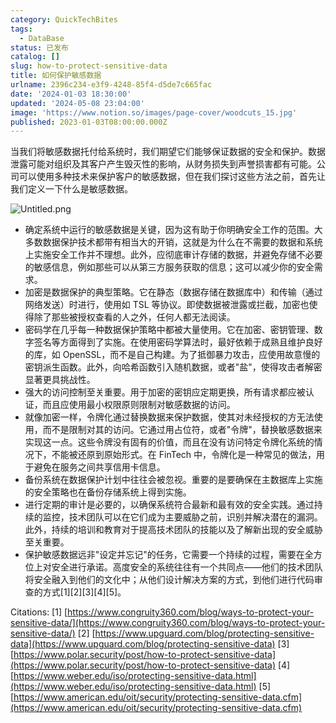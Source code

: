 ```yaml
---
category: QuickTechBites
tags:
  - DataBase
status: 已发布
catalog: []
slug: how-to-protect-sensitive-data
title: 如何保护敏感数据
urlname: 2396c234-e3f9-4248-85f4-d5de7c665fac
date: '2024-01-03 18:30:00'
updated: '2024-05-08 23:04:00'
image: 'https://www.notion.so/images/page-cover/woodcuts_15.jpg'
published: 2023-01-03T08:00:00.000Z
---
```


当我们将敏感数据托付给系统时，我们期望它们能够保证数据的安全和保护。数据泄露可能对组织及其客户产生毁灭性的影响，从财务损失到声誉损害都有可能。公司可以使用多种技术来保护客户的敏感数据，但在我们探讨这些方法之前，首先让我们定义一下什么是敏感数据。


![Untitled.png](https://prod-files-secure.s3.us-west-2.amazonaws.com/5d24fe63-e567-4804-86f9-9fdc62e13082/aa7e6578-50d6-4f37-a4e4-28071bd0fba3/Untitled.png?X-Amz-Algorithm=AWS4-HMAC-SHA256&X-Amz-Content-Sha256=UNSIGNED-PAYLOAD&X-Amz-Credential=ASIAZI2LB466W7ZR4FYL%2F20250324%2Fus-west-2%2Fs3%2Faws4_request&X-Amz-Date=20250324T213354Z&X-Amz-Expires=3600&X-Amz-Security-Token=IQoJb3JpZ2luX2VjEJ3%2F%2F%2F%2F%2F%2F%2F%2F%2F%2FwEaCXVzLXdlc3QtMiJGMEQCIEhefBqxjOHjIrlHHVGvwfjmvI%2FNnIqjRpRGDAMjmeXsAiB5v5nFV7rLRFaNrwzPl95oVlBOwhZicsaI2a%2F6ghzlDyqIBAj2%2F%2F%2F%2F%2F%2F%2F%2F%2F%2F8BEAAaDDYzNzQyMzE4MzgwNSIMlWaqeg1WCMW25pXfKtwDqZJOqDtXC4602CpuFoSNIqSDHgrqOS8Ybz%2BBCIxIXATuYghKFvdDP9KpptpqW4mpUJuf07dULiYKBelAx%2FrwRnC7dQDd%2FxbL2YZlKqNbH6%2FsSvmAt0my%2B7p%2B%2Ff8g6evRFDqHhISjlPsLwKU9w4Ls2aak0U5o7hJlYLUj0PnIiqkrXhemBJOO7tJUgYqpm5lQ1OjHyX1yj1boZh4L6JjvzLhEoL4aUB4ODTAg73RUnLPRE8j0Y%2FknDiDMT2JIEUp0KoBqcNotoTloQDXZst%2FGIr1x8%2FmY3itV09ioMBWLGZqaaspla6qshWKkngY8PyT4bLe3ZWwnu5Up79ghHKXZB3zpns3SfL%2F9mHWqNc7I3rU3WYYG8BlLBpHgG48gpW57UMzVLWLwe8BAVIZIcdJwK%2BzzKM6kseHvfcbIS4gHdb8r8I5BS3%2FrJBIrikyNySGiBi1MkROTdQ5F8I9Qj3%2BoaGgnDp5dd4KnDmGbyMKkbgf7wKgD92FoSj5MJAVpeCYnGpCKKcfMKOBVB0Xee3IRCSoR9prxStPR%2FQ192N1yNMczkrT54rBOSKDYNT%2BEXGfbECyLBFEhdBKnVFuke94ODy4neBG%2FHC80PKpn1NgUCxau2IqrHh8R7rhhZpowmJCHvwY6pgGSwp0jTh8dM31TBYq5pDLaFvhZCJSWVQWTCiLOUgMvy9wmWJ9wc3dxnTy2X5FLa%2BpJ6mdWGG4%2Bgp962EG8nQ2IDQ71h7vDQKnxhThLWWtSJNL4Fvg6D%2BKCNHezemCFlZTfJNBzSG7Adm7thVukr5ErDYIpKCmpaiEIhimUAhUWd%2F1CdFXxzXjMW%2BHGJxAkeScnMqsJ%2Bbdp4lJcSEJ%2FoVUJKjwwudGT&X-Amz-Signature=13552e4267ef231ea141b10a0f03c3730f7feea3cd84ce940cc0c9883e9e1cdb&X-Amz-SignedHeaders=host&x-id=GetObject)

- 确定系统中运行的敏感数据是关键，因为这有助于你明确安全工作的范围。大多数数据保护技术都带有相当大的开销，这就是为什么在不需要的数据和系统上实施安全工作并不理想。此外，应彻底审计存储的数据，并避免存储不必要的敏感信息，例如那些可以从第三方服务获取的信息；这可以减少你的安全需求。
- 加密是数据保护的典型策略。它在静态（数据存储在数据库中）和传输（通过网络发送）时进行，使用如 TSL 等协议。即使数据被泄露或拦截，加密也使得除了那些被授权查看的人之外，任何人都无法阅读。
- 密码学在几乎每一种数据保护策略中都被大量使用。它在加密、密钥管理、数字签名等方面得到了实施。在使用密码学算法时，最好依赖于成熟且维护良好的库，如 OpenSSL，而不是自己构建。为了抵御暴力攻击，应使用故意慢的密钥派生函数。此外，向哈希函数引入随机数据，或者"盐"，使得攻击者解密显著更具挑战性。
- 强大的访问控制至关重要。用于加密的密钥应定期更换，所有请求都应被认证，而且应使用最小权限原则限制对敏感数据的访问。
- 就像加密一样，令牌化通过替换数据来保护数据，使其对未经授权的方无法使用，而不是限制对其的访问。它通过用占位符，或者"令牌"，替换敏感数据来实现这一点。这些令牌没有固有的价值，而且在没有访问特定令牌化系统的情况下，不能被还原到原始形式。在 FinTech 中，令牌化是一种常见的做法，用于避免在服务之间共享信用卡信息。
- 备份系统在数据保护计划中往往会被忽视。重要的是要确保在主数据库上实施的安全策略也在备份存储系统上得到实施。
- 进行定期的审计是必要的，以确保系统符合最新和最有效的安全实践。通过持续的监控，技术团队可以在它们成为主要威胁之前，识别并解决潜在的漏洞。此外，持续的培训和教育对于提高技术团队的技能以及了解新出现的安全威胁至关重要。
- 保护敏感数据远非"设定并忘记"的任务，它需要一个持续的过程，需要在全方位上对安全进行承诺。高度安全的系统往往有一个共同点——他们的技术团队将安全融入到他们的文化中；从他们设计解决方案的方式，到他们进行代码审查的方式[1][2][3][4][5]。

Citations:
[1] [https://www.congruity360.com/blog/ways-to-protect-your-sensitive-data/](https://www.congruity360.com/blog/ways-to-protect-your-sensitive-data/)
[2] [https://www.upguard.com/blog/protecting-sensitive-data](https://www.upguard.com/blog/protecting-sensitive-data)
[3] [https://www.polar.security/post/how-to-protect-sensitive-data](https://www.polar.security/post/how-to-protect-sensitive-data)
[4] [https://www.weber.edu/iso/protecting-sensitive-data.html](https://www.weber.edu/iso/protecting-sensitive-data.html)
[5] [https://www.american.edu/oit/security/protecting-sensitive-data.cfm](https://www.american.edu/oit/security/protecting-sensitive-data.cfm)

